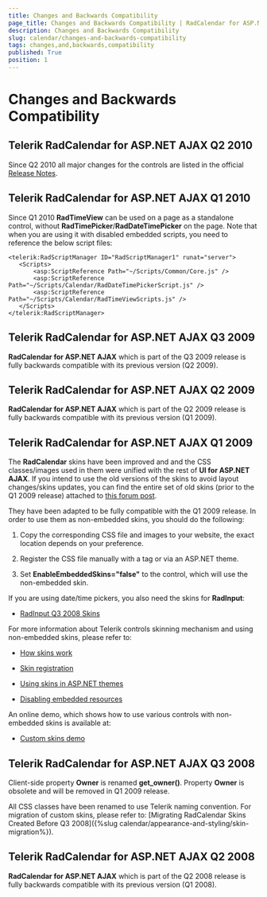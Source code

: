 ```yaml
---
title: Changes and Backwards Compatibility
page_title: Changes and Backwards Compatibility | RadCalendar for ASP.NET AJAX Documentation
description: Changes and Backwards Compatibility
slug: calendar/changes-and-backwards-compatibility
tags: changes,and,backwards,compatibility
published: True
position: 1
---
```


# Changes and Backwards Compatibility


## Telerik RadCalendar for ASP.NET AJAX Q2 2010

Since Q2 2010 all major changes for the controls are listed in the official [Release Notes](http://www.telerik.com/products/aspnet-ajax/whats-new/release-history.aspx).

## Telerik RadCalendar for ASP.NET AJAX Q1 2010

Since Q1 2010 **RadTimeView** can be used on a page as a standalone control, without **RadTimePicker**/**RadDateTimePicker** on the page. Note that when you are using it with disabled embedded scripts, you need to reference the below script files:

````ASPNET
<telerik:RadScriptManager ID="RadScriptManager1" runat="server">
   <Scripts>
       <asp:ScriptReference Path="~/Scripts/Common/Core.js" />
       <asp:ScriptReference Path="~/Scripts/Calendar/RadDateTimePickerScript.js" />
       <asp:ScriptReference Path="~/Scripts/Calendar/RadTimeViewScripts.js" />
   </Scripts>
</telerik:RadScriptManager>			
````


## Telerik RadCalendar for ASP.NET AJAX Q3 2009

**RadCalendar for ASP.NET AJAX** which is part of the Q3 2009 release is fully backwards compatible with its previous version (Q2 2009).

## Telerik RadCalendar for ASP.NET AJAX Q2 2009

**RadCalendar for ASP.NET AJAX** which is part of the Q2 2009 release is fully backwards compatible with its previous version (Q1 2009).

## Telerik RadCalendar for ASP.NET AJAX Q1 2009

The **RadCalendar** skins have been improved and and the CSS classes/images used in them were unified with the rest of **UI for ASP.NET AJAX**. If you intend to use the old versions of the skins to avoid layout changes/skins updates, you can find the entire set of old skins (prior to the Q1 2009 release) attached to [this forum post](http://www.telerik.com/community/forums/aspnet-ajax/calendar/radcalendar-q3-2008-skins-available-for-download.aspx).

They have been adapted to be fully compatible with the Q1 2009 release. In order to use them as non-embedded skins, you should do the following:

1. Copy the corresponding CSS file and images to your website, the exact location depends on your preference.

2. Register the CSS file manually with a <link> tag or via an ASP.NET theme.

3. Set **EnableEmbeddedSkins="false"** to the control, which will use the non-embedded skin.

If you are using date/time pickers, you also need the skins for **RadInput**:

* [RadInput Q3 2008 Skins](http://www.telerik.com/community/forums/aspnet-ajax/input/radinput-q3-2008-skins-available-for-download.aspx)

For more information about Telerik controls skinning mechanism and using non-embedded skins, please refer to:

* [How skins work](http://www.telerik.com/help/aspnet-ajax/howskinswork.html)

* [Skin registration](http://www.telerik.com/help/aspnet-ajax/skinregistration.html)

* [Using skins in ASP.NET themes](http://www.telerik.com/help/aspnet-ajax/introduction-themes-how-to.html)

* [Disabling embedded resources](http://www.telerik.com/help/aspnet-ajax/disabling_embedded_resources.html)

An online demo, which shows how to use various controls with non-embedded skins is available at:

* [Custom skins demo](http://demos.telerik.com/aspnet-ajax/grid/examples/styles/customskin/defaultcs.aspx)

## Telerik RadCalendar for ASP.NET AJAX Q3 2008

Client-side property **Owner** is renamed **get_owner()**. Property **Owner** is obsolete and will be removed in Q1 2009 release.

All CSS classes have been renamed to use Telerik naming convention. For migration of custom skins, please refer to: [Migrating RadCalendar Skins Created Before Q3 2008]({%slug calendar/appearance-and-styling/skin-migration%}).

## Telerik RadCalendar for ASP.NET AJAX Q2 2008

**RadCalendar for ASP.NET AJAX** which is part of the Q2 2008 release is fully backwards compatible with its previous version (Q1 2008).

